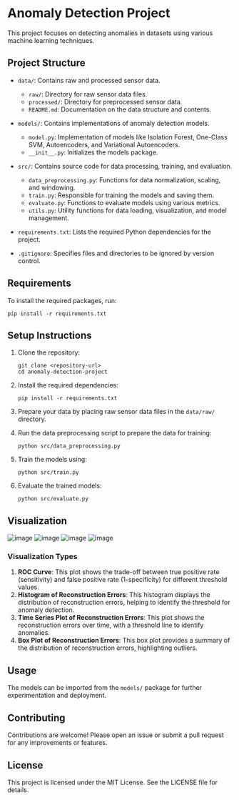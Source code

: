 # Anomaly Detection Project

This project focuses on detecting anomalies in datasets using various machine learning techniques.

## Project Structure

- `data/`: Contains raw and processed sensor data.
  - `raw/`: Directory for raw sensor data files.
  - `processed/`: Directory for preprocessed sensor data.
  - `README.md`: Documentation on the data structure and contents.

- `models/`: Contains implementations of anomaly detection models.
  - `model.py`: Implementation of models like Isolation Forest, One-Class SVM, Autoencoders, and Variational Autoencoders.
  - `__init__.py`: Initializes the models package.

- `src/`: Contains source code for data processing, training, and evaluation.
  - `data_preprocessing.py`: Functions for data normalization, scaling, and windowing.
  - `train.py`: Responsible for training the models and saving them.
  - `evaluate.py`: Functions to evaluate models using various metrics.
  - `utils.py`: Utility functions for data loading, visualization, and model management.

- `requirements.txt`: Lists the required Python dependencies for the project.

- `.gitignore`: Specifies files and directories to be ignored by version control.

## Requirements

To install the required packages, run:
```
pip install -r requirements.txt
```

## Setup Instructions

1. Clone the repository:
   ```
   git clone <repository-url>
   cd anomaly-detection-project
   ```

2. Install the required dependencies:
   ```
   pip install -r requirements.txt
   ```

3. Prepare your data by placing raw sensor data files in the `data/raw/` directory.

4. Run the data preprocessing script to prepare the data for training:
   ```
   python src/data_preprocessing.py
   ```

5. Train the models using:
   ```
   python src/train.py
   ```

6. Evaluate the trained models:
   ```
   python src/evaluate.py
   ```

## Visualization

![image](https://github.com/user-attachments/assets/6392f671-9502-4223-928a-e4d0fcdceba6)
![image](https://github.com/user-attachments/assets/0eb2ebbf-ad0d-451c-bf32-bb4ab54c84b8)
![image](https://github.com/user-attachments/assets/74f46605-e186-4d71-82ba-2f094cf6942d)
![image](https://github.com/user-attachments/assets/20393495-36f1-4c87-ad57-52eeb039d49a)


### Visualization Types

1. **ROC Curve**: This plot shows the trade-off between true positive rate (sensitivity) and false positive rate (1-specificity) for different threshold values.
2. **Histogram of Reconstruction Errors**: This histogram displays the distribution of reconstruction errors, helping to identify the threshold for anomaly detection.
3. **Time Series Plot of Reconstruction Errors**: This plot shows the reconstruction errors over time, with a threshold line to identify anomalies.
4. **Box Plot of Reconstruction Errors**: This box plot provides a summary of the distribution of reconstruction errors, highlighting outliers.

## Usage

The models can be imported from the `models/` package for further experimentation and deployment.

## Contributing

Contributions are welcome! Please open an issue or submit a pull request for any improvements or features.

## License

This project is licensed under the MIT License. See the LICENSE file for details.

